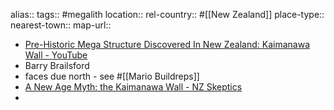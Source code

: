 alias::
tags:: #megalith
location::
rel-country:: #[[New Zealand]]
place-type::
nearest-town::
map-url::
- [Pre-Historic Mega Structure Discovered In New Zealand: Kaimanawa Wall - YouTube](https://www.youtube.com/watch?v=vTe8BZQ17ak)
- Barry Brailsford
- faces due north - see #[[Mario Buildreps]]
- [A New Age Myth: the Kaimanawa Wall - NZ Skeptics](https://skeptics.nz/journal/issues/41/a-new-age-myth-the-kaimanawa-wall)
-
